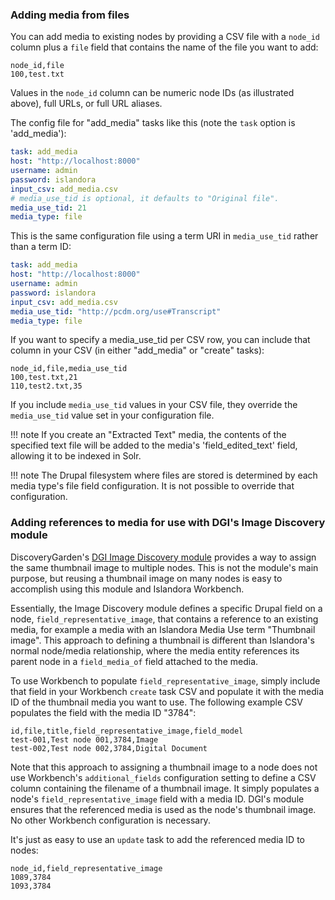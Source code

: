 ### Adding media from files

You can add media to existing nodes by providing a CSV file with a `node_id` column plus a `file` field that contains the name of the file you want to add:

```text
node_id,file
100,test.txt
```
Values in the `node_id` column can be numeric node IDs (as illustrated above), full URLs, or full URL aliases.

The config file for "add_media" tasks like this (note the `task` option is 'add_media'):

```yaml
task: add_media
host: "http://localhost:8000"
username: admin
password: islandora
input_csv: add_media.csv
# media_use_tid is optional, it defaults to "Original file".
media_use_tid: 21
media_type: file
```

This is the same configuration file using a term URI in `media_use_tid` rather than a term ID:

```yaml
task: add_media
host: "http://localhost:8000"
username: admin
password: islandora
input_csv: add_media.csv
media_use_tid: "http://pcdm.org/use#Transcript"
media_type: file
```

If you want to specify a media_use_tid per CSV row, you can include that column in your CSV (in either "add_media" or "create" tasks):

```text
node_id,file,media_use_tid
100,test.txt,21
110,test2.txt,35
```

If you include `media_use_tid` values in your CSV file, they override the `media_use_tid` value set in your configuration file.

!!! note
    If you create an "Extracted Text" media, the contents of the specified text file will be added to the media's 'field_edited_text' field, allowing it to be indexed in Solr.

!!! note
    The Drupal filesystem where files are stored is determined by each media type's file field configuration. It is not possible to override that configuration.

### Adding references to media for use with DGI's Image Discovery module

DiscoveryGarden's [DGI Image Discovery module](https://github.com/discoverygarden/dgi_image_discovery) provides a way to assign the same thumbnail image to multiple nodes. This is not the module's main purpose, but reusing a thumbnail image on many nodes is easy to accomplish using this module and Islandora Workbench.

Essentially, the Image Discovery module defines a specific Drupal field on a node, `field_representative_image`, that contains a reference to an existing media, for example a media with an Islandora Media Use term "Thumbnail image". This approach to defining a thumbnail is different than Islandora's normal node/media relationship, where the media entity references its parent node in a `field_media_of` field attached to the media.

To use Workbench to populate `field_representative_image`, simply include that field in your Workbench `create` task CSV and populate it with the media ID of the thumbnail media you want to use. The following example CSV populates the field with the media ID "3784":

```
id,file,title,field_representative_image,field_model
test-001,Test node 001,3784,Image
test-002,Test node 002,3784,Digital Document
```

Note that this approach to assigning a thumbnail image to a node does not use Workbench's `additional_fields` configuration setting to define a CSV column containing the filename of a thumbnail image. It simply populates a node's `field_representative_image` field with a media ID. DGI's module ensures that the referenced media is used as the node's thumbnail image. No other Workbench configuration is necessary.

It's just as easy to use an `update` task to add the referenced media ID to nodes:

```
node_id,field_representative_image
1089,3784
1093,3784
```
